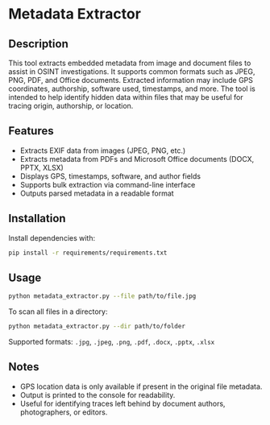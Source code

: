 # Metadata Extractor

## Description
This tool extracts embedded metadata from image and document files to assist in OSINT investigations. It supports common formats such as JPEG, PNG, PDF, and Office documents. Extracted information may include GPS coordinates, authorship, software used, timestamps, and more. The tool is intended to help identify hidden data within files that may be useful for tracing origin, authorship, or location.

## Features
- Extracts EXIF data from images (JPEG, PNG, etc.)
- Extracts metadata from PDFs and Microsoft Office documents (DOCX, PPTX, XLSX)
- Displays GPS, timestamps, software, and author fields
- Supports bulk extraction via command-line interface
- Outputs parsed metadata in a readable format

## Installation
Install dependencies with:

```bash
pip install -r requirements/requirements.txt
```

## Usage
```bash
python metadata_extractor.py --file path/to/file.jpg
```
To scan all files in a directory:
```bash
python metadata_extractor.py --dir path/to/folder
```
Supported formats: `.jpg`, `.jpeg`, `.png`, `.pdf`, `.docx`, `.pptx`, `.xlsx`

## Notes

- GPS location data is only available if present in the original file metadata.
- Output is printed to the console for readability.
- Useful for identifying traces left behind by document authors, photographers, or editors.

